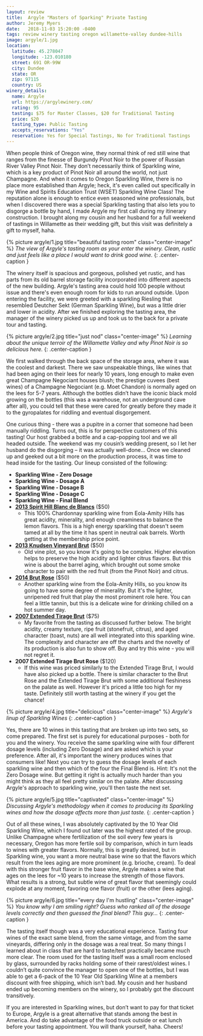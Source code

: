 ```yaml
---
layout: review
title:  Argyle "Masters of Sparking" Private Tasting
author: Jeremy Myers
date:   2018-11-03 15:20:00 -0400
tags: review winery tasting oregon willamette-valley dundee-hills
image: argyle/1.jpg
location:
  latitude: 45.278047
  longitude: -123.010180
  street: 691 OR-99W
  city: Dundee
  state: OR
  zip: 97115
  country: US
winery_details:
  name: Argyle
  url: https://argylewinery.com/
  rating: 95
  tasting: $75 for Master Classes, $20 for Traditional Tasting
  price: $20
  tasting_type: Public Tasting
  accepts_reservations: "Yes"
  reservation: Yes for Special Tastings, No for Traditional Tastings
---
```

When people think of Oregon wine, they normal think of red still wine that ranges from the finesse of Burgundy Pinot Noir to the power of Russian River Valley Pinot Noir.  They don’t necessarily think of Sparkling wine, which is a key product of Pinot Noir all around the world, not just Champagne.  And when it comes to Oregon Sparkling Wine, there is no place more established than Argyle; heck, it's even called out specifically in my Wine and Spirits Education Trust (WSET) Sparkling Wine Class!  The reputation alone is enough to entice even seasoned wine professionals, but when I discovered there was a special Sparkling tasting that also lets you to disgorge a bottle by hand, I made Argyle my first call during my itinerary construction.  I brought along my cousin and her husband for a full weekend of tastings in Willamette as their wedding gift, but this visit was definitely a gift to myself, haha.

{% picture argyle/1.jpg title="beautiful tasting room" class="center-image" %}
*The view of Argyle's tasting room as your enter the winery.  Clean, rustic and just feels like a place I would want to drink good wine.*
{: .center-caption }

The winery itself is spacious and gorgeous, polished yet rustic, and has parts from its old barrel storage facility incorporated into different aspects of the new building.  Argyle's tasting area could hold 100 people without issue and there's even enough room for kids to run around outside.  Upon entering the facility, we were greeted with a sparkling Riesling that resembled Deutcher Sekt (German Sparkling Wine), but was a little drier and lower in acidity.  After we finished exploring the tasting area, the manager of the winery picked us up and took us to the back for a private tour and tasting.

{% picture argyle/2.jpg title="just nod" class="center-image" %}
*Learning about the unique terroir of the Willamette Valley and why Pinot Noir is so delicious here.*
{: .center-caption }

We first walked through the back space of the storage area, where it was the coolest and darkest.  There we saw unspeakable things, like wines that had been aging on their lees for nearly 10 years, long enough to make even great Champagne Negociant houses blush; the prestige cuvees (best wines) of a Champagne Negociant (e.g. Moet Chandon) is normally aged on the lees for 5-7 years.  Although the bottles didn’t have the iconic black mold growing on the bottles (this was a warehouse, not an underground cave after all), you could tell that these were cared for greatly before they made it to the gyropalates for riddling and eventual disgorgement.
 
One curious thing - there was a pupitre in a corner that someone had been manually riddling.  Turns out, this is for perspective customers of this tasting!  Our host grabbed a bottle and a cap-popping tool and we all headed outside.  The weekend was my cousin’s wedding present, so I let her husband do the disgorging – it was actually well-done...  Once we cleaned up and geeked out a bit more on the production process, it was time to head inside for the tasting.  Our lineup consisted of the following:

* **Sparkling Wine - Zero Dosage**
* **Sparkling Wine - Dosage A**
* **Sparkling Wine - Dosage B**
* **Sparkling Wine - Dosage C**
* **Sparkling Wine - Final Blend**
* [**2013 Spirit Hill Blanc de Blancs**](https://shop.argylewinery.com/2014SpiritHillBlancdeBlancs) ($50)
  * This 100% Chardonnay sparkling wine from Eola-Amity Hills has great acidity, minerality, and enough creaminess to balance the lemon flavors.  This is a high energy sparkling that doesn't seem tamed at all by the time it has spent in neutral oak barrels.  Worth getting at the membership price point.   
* [**2013 Knudsen Vineyard Brut**](https://shop.argylewinery.com/2014KnudsenVineyardBrut) ($50)
  * Old vine plot, so you know it's going to be complex.  Higher elevation helps to preserve the high acidity and lighter citrus flavors.  But this wine is about the barrel aging, which brought out some smoke character to pair with the red fruit (from the Pinot Noir) and citrus.
* [**2014 Brut Rose**](https://shop.argylewinery.com/product/2014-Argyle-Brut-Ros-) ($50)
  * Another sparkling wine from the Eola-Amity Hills, so you know its going to have some degree of minerality.  But it's the lighter, unripened red fruit that play the most prominent role here.  You can feel a little tannin, but this is a delicate wine for drinking chilled on a hot summer day.
* [**2007 Extended Tirage Brut**](https://shop.argylewinery.com/2007ExtendedTirageBrut) ($75)
  * My favorite from the tasting as discussed further below.  The bright acidity, creamy texture, ripe fruit (stonefruit, citrus), and aged character (toast, nuts) are all well integrated into this sparkling wine.  The complexity and character are off the charts and the novelty of its production is also fun to show off.  Buy and try this wine - you will not regret it.
* **2007 Extended Tirage Brut Rose** ($120)
  * If this wine was priced similarly to the Extended Tirage Brut, I would have also picked up a bottle.  There is similar character to the Brut Rose and the Extended Tirage Brut with some additional fleshiness on the palate as well.  However it's priced a little too high for my taste.  Definitely still worth tasting at the winery if you get the chance!

{% picture argyle/4.jpg title="delicious" class="center-image" %}
*Argyle's linup of Sparkling Wines*
{: .center-caption }

Yes, there are 10 wines in this tasting that are broken up into two sets, so come prepared.  The first set is purely for educational purposes - both for you and the winery.  You receive the same sparkling wine with four different dosage levels (including Zero Dosage) and are asked which is your preference.  After all, it's important the winery produces wines that consumers like!  Next you can try to guess the dosage levels of each sparkling wine and then which of the four the Final Blend is.  Hint: It's not the Zero Dosage wine.  But getting it right is actually much harder than you might think as they all feel pretty similar on the palate.  After discussing Argyle's approach to sparkling wine, you'll then taste the next set.

{% picture argyle/5.jpg title="captivated" class="center-image" %}
*Discussing Argyle's methodology when it comes to producing its Sparkling wines and how the dosage affects more than just taste.*
{: .center-caption }

Out of all these wines, I was absolutely captivated by the 10 Year Old Sparkling Wine, which I found out later was the highest rated of the group.  Unlike Champagne where fertilization of the soil every few years is necessary, Oregon has more fertile soil by comparison, which in turn leads to wines with greater flavors.  Normally, this is greatly desired, but in Sparkling wine, you want a more neutral base wine so that the flavors which result from the lees aging are more prominent (e.g. brioche, cream).  To deal with this stronger fruit flavor in the base wine, Argyle makes a wine that ages on the lees for ~10 years to increase the strength of those flavors.  What results is a strong, but subtle wine of great flavor that seemingly could explode at any moment, favoring one flavor (fruit) or the other (lees aging).

{% picture argyle/6.jpg title="every day I'm hustling" class="center-image" %}
*You know why I am smiling right?  Guess who ranked all of the dosage levels correctly and then guessed the final blend?  This guy...*
{: .center-caption }

The tasting itself though was a very educational experience.  Tasting four wines of the exact same blend, from the same vintage, and from the same vineyards, differing only in the dosage was a real treat.  So many things I learned about in class that are hard to taste/test practically became much more clear.  The room used for the tasting itself was a small room enclosed by glass, surrounded by racks holding some of their rarest/oldest wines.  I couldn’t quite convince the manager to open one of the bottles, but I was able to get a 6-pack of the 10 Year Old Sparkling Wine at a members discount with free shipping, which isn’t bad.  My cousin and her husband ended up becoming members on the winery, so I probably got the discount transitively.  

If you are interested in Sparkling wines, but don’t want to pay for that ticket to Europe, Argyle is a great alternative that stands among the best in America.  And do take advantage of the food truck outside or eat lunch before your tasting appointment.  You will thank yourself, haha.  Cheers!
